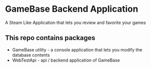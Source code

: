 # GameBase Backend Application
A Steam Like Application that lets you review and favorite your games



## This repo contains packages
- GameBase utility - a console application that lets you modify the database contents
- WebTestApi - api / backend application of GameBase

